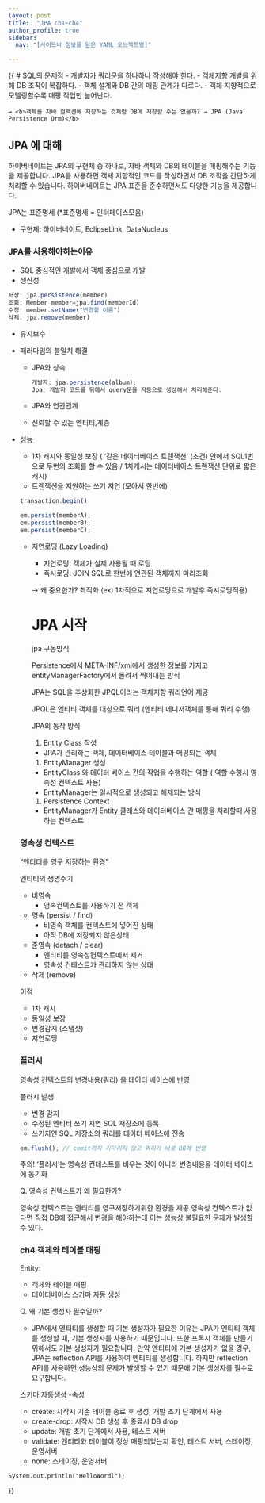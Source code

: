 ```yaml
---
layout: post
title:  "JPA ch1~ch4"
author_profile: true
sidebar:
  nav: "[사이드바 정보를 담은 YAML 오브젝트명]"

--- 
```

<html>
{{
# SQL의 문제점
  - 개발자가 쿼리문을 하나하나 작성해야 한다.
  - 객체지향 개발을 위해 DB 조작이 복잡하다.
  - 객체 설계와 DB 간의 매핑 관계가 다르다.
  - 객체 지향적으로 모델링할수록 매핑 작업만 늘어난다.

    → <b>객체를 자바 컬렉션에 저장하는 것처럼 DB에 저장할 수는 없을까? → JPA (Java Persistence Orm)</b>

## JPA 에 대해

하이버네이트는 JPA의 구현체 중 하나로, 자바 객체와 DB의 테이블을 매핑해주는 기능을 제공합니다. JPA를 사용하면 객체 지향적인 코드를 작성하면서 DB 조작을 간단하게 처리할 수 있습니다. 하이버네이트는 JPA 표준을 준수하면서도 다양한 기능을 제공합니다.

JPA는 표준명세 (*표준명세 = 인터페이스모음)

- 구현체: 하이버네이트, EclipseLink, DataNucleus

### JPA를 사용해야하는이유

- SQL 중심적인 개발에서 객체 중심으로 개발
- 생산성

```jsx
저장: jpa.persistence(member)
조회: Member member=jpa.find(memberId)
수정: member.setName("변경할 이름")
삭제: jpa.remove(member)
```

- 유지보수

- 패러다임의 불일치 해결

  - JPA와 상속

    ```jsx
    개발자: jpa.persistence(album);
    Jpa: 개발자 코드를 뒤에서 query문을 자동으로 생성해서 처리해준다.
    ```

  - JPA와 연관관계

  - 신뢰할 수 있는 엔티티,계층

- 성능

  - 1차 캐시와 동일성 보장 ( ‘같은 데이터베이스 트랜잭션’ (조건) 안에서 SQL1번으로 두번의 조회를 할 수 있음 / 1차캐시는 데이터베이스 트랜잭션 단위로 짧은 캐시)
  - 트랜잭션을 지원하는 쓰기 지연 (모아서 한번에)

  ```jsx
  transaction.begin()
  
  em.persist(memberA);
  em.persist(memberB);
  em.persist(memberC);
  ```

  - 지연로딩 (Lazy Loading)

    - 지연로딩: 객체가 실제 사용될 때 로딩
    - 즉시로딩: JOIN SQL로 한번에 연관된 객체까지 미리조회

    → 왜 중요한가? 최적화 (ex) 1차적으로 지연로딩으로 개발후 즉시로딩적용)

    # JPA 시작

    jpa 구동방식

    Persistence에서 META-INF/xml에서 생성한 정보를 가지고 entityManagerFactory에서 돌려서 찍어내는 방식

    JPA는 SQL을 추상화한 JPQL이라는 객체지향 쿼리언어 제공

    JPQL은 엔티티 객체를 대상으로 쿼리 (엔티티 메니저객체를 통해 쿼리 수행)

    JPA의 동작 방식

    1. Entity Class 작성

    - JPA가 관리하는 객체, 데이터베이스 테이블과 매핑되는 객체

    1. EntityManager 생성

    - EntityClass 와 데이터 베이스 간의 작업을 수행하는 역할 ( 역할 수행시 영속성 컨텍스트 사용)
    - EntityManager는 일시적으로 생성되고 해제되는 방식

    1. Persistence Context

    - EntityManager가 Entity 클래스와 데이터베이스 간 매핑을 처리할때 사용하는 컨텍스트

  ### 영속성 컨텍스트

  “엔티티를 영구 저장하는 환경”

  엔티티의 생명주기

  - 비영속
    - 영속컨텍스트를 사용하기 전 객체
  - 영속 (persist / find)
    - 비영속 객체를 컨텍스트에 넣어진 상태
    - 아직 DB에 저장되지 않은상태
  - 준영속 (detach / clear)
    - 엔티티를 영속성컨텍스트에서 제거
    - 영속성 컨테스트가 관리하지 않는 상태
  - 삭제 (remove)

  이점

  - 1차 캐시
  - 동일성 보장
  - 변경감지 (스냅샷)
  - 지연로딩

  ### 플러시

  영속성 컨텍스트의 변경내용(쿼리) 을 데이터 베이스에 반영

  플러시 발생

  - 변경 감지
  - 수정된 엔티티 쓰기 지연 SQL 저장소에 등록
  - 쓰기지연 SQL 저장소의 쿼리를 데이터 베이스에 전송

  ```jsx
  em.flush(); // comit까지 기다리지 않고 쿼리가 바로 DB에 반영 
  ```

  주의! ‘플러시’는 영속성 컨테스트를 비우는 것이 아니라 변경내용을 데이터 베이스에 동기화

  Q. 영속성 컨텍스트가 왜 필요한가?

  영속성 컨텍스트는 엔티티를 영구저장하기위한 환경을 제공 영속성 컨텍스트가 없다면 직접 DB에 접근해서 변경을 해야하는데 이는 성능상 불필요한 문제가 발생할 수 있다.

  ### ch4 객체와 테이블 매핑

  Entity:

  - 객체와 테이블 매핑
  - 데이터베이스 스키마 자동 생성

  Q. 왜 기본 생성자 필수일까?

  - JPA에서 엔티티를 생성할 때 기본 생성자가 필요한 이유는 JPA가 엔티티 객체를 생성할 때, 기본 생성자를 사용하기 때문입니다. 또한 프록시 객체를 만들기 위해서도 기본 생성자가 필요합니다. 만약 엔티티에 기본 생성자가 없을 경우, JPA는 reflection API를 사용하여 엔티티를 생성합니다. 하지만 reflection API를 사용하면 성능상의 문제가 발생할 수 있기 때문에 기본 생성자를 필수로 요구합니다.

  스키마 자동생성 -속성

  - create: 시작시 기존 테이블 종료 후 생성, 개발 초기 단계에서 사용
  - create-drop: 시작시 DB 생성 후 종료시 DB drop
  - update: 개발 초기 단계에서 사용, 테스트 서버
  - validate: 엔티티와 테이블이 정상 매핑되었는지 확인, 테스트 서버, 스테이징, 운영서버
  - none: 스테이징, 운영서버

```
System.out.println("HelloWordl");
```
}}
</html>